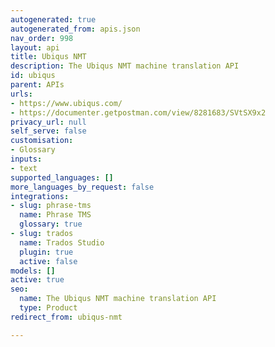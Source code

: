 ```yaml
---
autogenerated: true
autogenerated_from: apis.json
nav_order: 998
layout: api
title: Ubiqus NMT
description: The Ubiqus NMT machine translation API
id: ubiqus
parent: APIs
urls:
- https://www.ubiqus.com/
- https://documenter.getpostman.com/view/8281683/SVtSX9x2
privacy_url: null
self_serve: false
customisation:
- Glossary
inputs:
- text
supported_languages: []
more_languages_by_request: false
integrations:
- slug: phrase-tms
  name: Phrase TMS
  glossary: true
- slug: trados
  name: Trados Studio
  plugin: true
  active: false
models: []
active: true
seo:
  name: The Ubiqus NMT machine translation API
  type: Product
redirect_from: ubiqus-nmt

---
```


